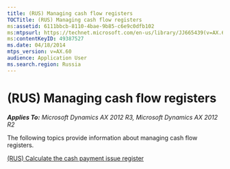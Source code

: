 ```yaml
---
title: (RUS) Managing cash flow registers
TOCTitle: (RUS) Managing cash flow registers
ms:assetid: 6111bbcb-8110-4bae-9b85-c6e9c0dfb102
ms:mtpsurl: https://technet.microsoft.com/en-us/library/JJ665439(v=AX.60)
ms:contentKeyID: 49387527
ms.date: 04/18/2014
mtps_version: v=AX.60
audience: Application User
ms.search.region: Russia
---
```


# (RUS) Managing cash flow registers 


_**Applies To:** Microsoft Dynamics AX 2012 R3, Microsoft Dynamics AX 2012 R2_

The following topics provide information about managing cash flow registers.

[(RUS) Calculate the cash payment issue register](rus-calculate-the-cash-payment-issue-register.md)

  



